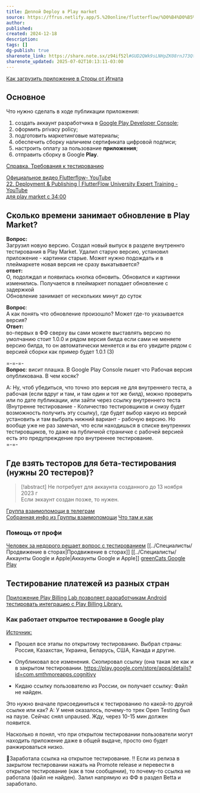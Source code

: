 ```yaml
---
title: Деплой Deploy в Play market
source: https://ffrus.netlify.app/5.%20online/flutterflow/%D0%B4%D0%B5%D0%BF%D0%BB%D0%BE%D0%B9%20deploy%20%D0%B2%20play%20market/
author: 
published: 
created: 2024-12-18
description: 
tags: []
dg-publish: true
sharenote_link: https://share.note.sx/z94if52l#GUD2QWk9sLNHpZK08rnJ73Qt/fIOx6zK0+kqi0F0/c4
sharenote_updated: 2025-07-02T10:13:11-03:00
---
```


[Как загрузить приложение в Сторы от Игната](https://m.youtube.com/watch?v=4zakbm4JbRY)

## Основное

Что нужно сделать в ходе публикации приложения:

1. создать аккаунт разработчика в [Google Play Developer Console](https://play.google.com/console/);
2. оформить privacy policy;
3. подготовить маркетинговые материалы;
4. обеспечить сборку наличием сертификата цифровой подписи;
5. настроить оплату за пользование **приложения**;
6. отправить сборку в Google **Play**.

[Справка. Требования к тестированию](https://support.google.com/googleplay/android-developer/answer/14151465)

[Официальное видео Flutterflow- YouTube](https://www.youtube.com/watch?v=z3RbgbVR2fo)  
[22\. Deployment & Publishing | FlutterFlow University Expert Training - YouTube](https://www.youtube.com/watch?v=M3V9HU1F494)  
[для play market с 34:00](https://www.youtube.com/watch?v=M3V9HU1F494)

## Сколько времени занимает обновление в Play Market?

**Вопрос:**  
Загрузил новую версию. Создал новый выпуск в разделе внутреннго тестирования в Play Market. Удалил старую версию, установил приложение - картинки старые. Может нужно подождать и в плеймаркете новая версия не сразу выкатывается?  
**ответ:**  
О, подолждал и появилась кнопка обновить. Обновился и картинки изменились. Получается в плеймаркет попадает обновление с задержкой  
Обновление занимает от нескольких минут до суток

**Вопрос**:  
А как понять что обновление произошло? Может где-то указывается версия?  
**Ответ:**  
во-первых в ФФ сверху вы сами можете выставлять версию по умолчанию стоит 1.0.0 и рядом версия билда если сами не меняете версию билда, то он автоматически меняется и вы его увидите рядом с версией сборки как пример будет 1.0.1 (3)

\=-=-=-  
**Вопрос**:  висит плашка. В Google Play Console пишет что Рабочая версия опубликована. В чем косяк?

A: Ну, чтоб убедиться, что точно это версия не для внутреннего теста, а рабочая (если вдруг и там, и там один и тот же билд), можно проверить или по дате публикации, или зайти через ссылку внутреннего теста (Внутренне тестирование - Количество тестировщиков и снизу будет возможность получить эту ссылку), где будет выбор какую из версий установить и там выбрать нижний вариант - рабочую версию. Но вообще уже не раз замечал, что если находишься в списке внутренних тестировщиков, то даже на публичной страничке с рабочей версией есть это предупреждение про внутреннее тестирование.  
\=-=-

## Где взять тесторов для бета-тестирования (нужны 20 тестеров)?

> [!abstract] Не потребует для аккаунта созданного до 13 ноября 2023 г  
> Если эккаунт создан позже, то нужен.

[Группа взаимопомощи в телеграм](https://t.me/testimgoogleplay)  
[Собранная инфо из Группы взаимопомощи](Тестирование%20в%20play%20market.md)
[Что там и как](https://t.me/testimgoogleplay/1/4)

### Помощь от профи
[Человек за недорого решает вопрос с тестированием](https://t.me/Merlowe)
[[../Специалисты/Продвижение в сторах|Продвижение в сторах]]
[[../Специалисты/Аккаунты Google и Apple|Аккаунты Google и Apple]]
[greenCats Google Play](../Специалисты/greenCats%20Google%20Play.md)

## Тестирование платежей из разных стран

[Приложение Play Billing Lab позволяет разработчикам Android тестировать интеграцию с Play Billing Library.](https://play.google.com/store/apps/details?id=com.google.android.apps.play.billingtestcompanion)


### Как работает открытое тестирование в Google play
[Источник:](https://t.me/flutterflow_rus/12427/50678)
- Прошел все этапы по открытому тестированию. 
Выбрал страны: Россия, Казахстан, Украина, Беларусь, США, Канада и другие.

- Опубликовал все изменения.
Скопировал ссылку (она такая же как и в закрытом тестировании.
https://play.google.com/store/apps/details?id=com.smthmoreapps.cognitivy

- Кидаю ссылку пользователю из России, он получает ссылку: Файл не найден.

Это нужно вначале присоединиться к тестированию по какой-то другой ссылке или как?
A: У меня оказалось, почему-то трек Open Testing был на паузе. Сейчас снял unpaused. Жду, через 10-15 мин должен появится. 

Насколько я понял, что при открытом тестировании пользователи могут находить приложение даже в общей выдаче, просто оно будет ранжироваться низко.

🎇Заработала ссылка на открытое тестирование. 
‼️ Если из релиза в закрытом тестировании нажать на Promote release и перевести в открытое тестирование (как в том сообщении), то почему-то ссылка не работала (файл не найден).
Залил напрямую из ФФ в раздел Betta и заработало.